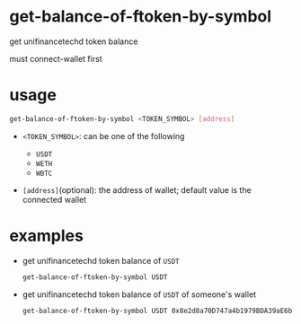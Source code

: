 # get-balance-of-ftoken-by-symbol

get unifinancetechd token balance

must connect-wallet first

# usage

```sh
get-balance-of-ftoken-by-symbol <TOKEN_SYMBOL> [address]
```

- `<TOKEN_SYMBOL>`: can be one of the following
    - `USDT`
    - `WETH`
    - `WBTC`
    
- `[address]`(optional): the address of wallet; default value is the connected wallet

# examples

- get unifinancetechd token balance of `USDT`

    ```sh
    get-balance-of-ftoken-by-symbol USDT 
    ```

- get unifinancetechd token balance of `USDT` of someone's wallet

    ```sh
    get-balance-of-ftoken-by-symbol USDT 0x8e2d8a70D747a4b1979BDA39aE6b3260F77b0e23(this is an invalid address,for reference only )
    ```

